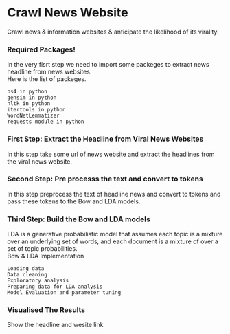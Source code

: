 # Crawl News Website
Crawl news &amp; information websites & anticipate the likelihood of its virality.

### Required Packages!
In the very fisrt step we need to import some packeges to extract news headline from news websites.\
Here is the list of packeges.
     
    bs4 in python
    gensim in python
    nltk in python
    itertools in python
    WordNetLemmatizer
    requests module in python

### First Step: Extract the Headline from Viral News Websites
In this step take some url of news website and extract the headlines from the viral news website.
### Second Step: Pre processs the text and convert to tokens
In this step preprocess the text of headline news and convert to tokens and pass these tokens to the Bow and LDA models.
### Third Step: Build the Bow and LDA models
LDA is a generative probabilistic model that assumes each topic is a mixture over an underlying set of words, and each document is a mixture of over a set of topic probabilities.\
Bow & LDA Implementation

    Loading data
    Data cleaning
    Exploratory analysis
    Preparing data for LDA analysis
    Model Evaluation and parameter tuning


### Visualised The Results
Show the headline and wesite link
